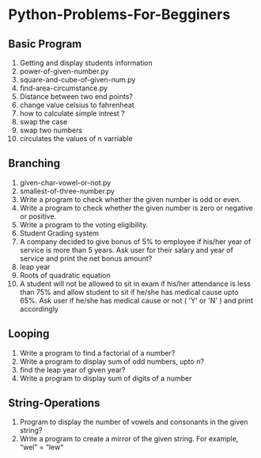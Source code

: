 # Python-Problems-For-Begginers

## Basic Program

1) Getting and display students information
2) power-of-given-number.py
3) square-and-cube-of-given-num.py
4) find-area-circumstance.py
5) Distance between two end points?
6) change value celsius to fahrenheat
7) how to calculate simple intrest ?
8) swap the case
9) swap two numbers
10) circulates the values of n varriable

## Branching
1) given-char-vowel-or-not.py
2) smallest-of-three-number.py
3) Write a program to check whether the given number is odd or even.
4) Write a program to check whether the given number is zero or negative or positive.
5) Write a program to the voting eligibility.
6) Student Grading system
7) A company decided to give bonus of 5% to employee if his/her year of service is more than 5 years. Ask user for their salary and year of service and print the net bonus amount?
8) leap year
9) Roots of quadratic equation
10) A student will not be allowed to sit in exam if his/her attendance is less than 75% and allow student to sit if he/she has medical cause upto 65%. Ask user if he/she has medical cause or not ( 'Y' or 'N' ) and print accordingly

## Looping

1) Write a program to find a factorial of a number?
2) Write a program to display sum of odd numbers, upto n?
3) find the leap year of given year?
4) Write a program to display sum of digits of a number

## String-Operations

1) Program to display the number of vowels and consonants in the given string?
2) Write a program to create a mirror of the given string. For example, “wel” = “lew“
